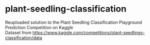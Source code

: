 # plant-seedling-classification
Reuploaded solution to the Plant Seedling Classification Playground Prediction Competition on Kaggle            
Dataset from https://www.kaggle.com/competitions/plant-seedlings-classification/data
